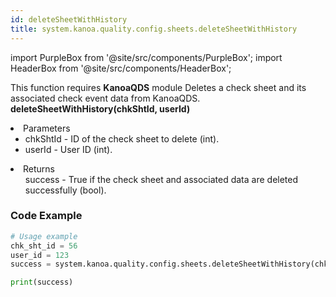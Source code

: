 ```yaml
---
id: deleteSheetWithHistory
title: system.kanoa.quality.config.sheets.deleteSheetWithHistory
---
```


import PurpleBox from '@site/src/components/PurpleBox';
import HeaderBox from '@site/src/components/HeaderBox';

<PurpleBox>This function requires <b>KanoaQDS</b> module</PurpleBox>
<HeaderBox header="Description">Deletes a check sheet and its associated check event data from KanoaQDS.</HeaderBox>
<HeaderBox header="Syntax">
    <b>deleteSheetWithHistory(chkShtId, userId)</b>
    <li> Parameters <br />
        <ul>
            <li>chkShtId - ID of the check sheet to delete (int).</li>
            <li>userId - User ID (int).</li>
        </ul>
    </li>
    <li> Returns <br />
        <ul>success - True if the check sheet and associated data are deleted successfully (bool).</ul>
    </li>
</HeaderBox>

### Code Example
```python
# Usage example
chk_sht_id = 56
user_id = 123
success = system.kanoa.quality.config.sheets.deleteSheetWithHistory(chkShtId=chk_sht_id, userId=user_id)

print(success)

